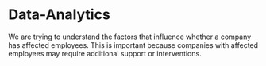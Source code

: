 # Data-Analytics
We are trying to understand the factors that influence whether a company has affected employees. This is important because companies with affected employees may require additional support or interventions.
